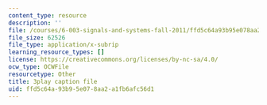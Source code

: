 ```yaml
---
content_type: resource
description: ''
file: /courses/6-003-signals-and-systems-fall-2011/ffd5c64a93b95e078aa2a1fb6afc56d1_-FHm2pQmiSM.vtt
file_size: 62526
file_type: application/x-subrip
learning_resource_types: []
license: https://creativecommons.org/licenses/by-nc-sa/4.0/
ocw_type: OCWFile
resourcetype: Other
title: 3play caption file
uid: ffd5c64a-93b9-5e07-8aa2-a1fb6afc56d1
---
```

